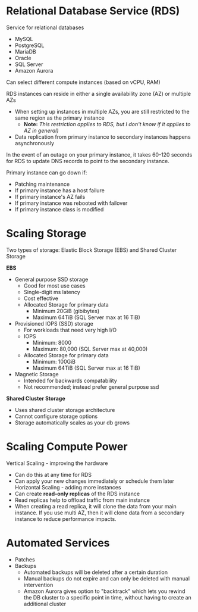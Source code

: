 # Relational Database Service (RDS)

Service for relational databases
- MySQL
- PostgreSQL
- MariaDB
- Oracle
- SQL Server
- Amazon Aurora

Can select different compute instances (based on vCPU, RAM)

RDS instances can reside in either a single availability zone (AZ) or multiple AZs
- When setting up instances in multiple AZs, you are still restricted to the same region as the primary instance
	- **Note:** _This restriction applies to RDS, but I don't know if it applies to AZ in general)_
- Data replication from primary instance to secondary instances happens asynchronously

In the event of an outage on your primary instance, it takes 60-120 seconds for RDS to update DNS records to point to the secondary instance.

Primary instance can go down if:
- Patching maintenance
- If primary instance has a host failure
- If primary instance's AZ fails
- If primary instance was rebooted with failover
- If primary instance class is modified

# Scaling Storage
Two types of storage: Elastic Block Storage (EBS) and Shared Cluster Storage

**EBS**
- General purpose SSD storage
	- Good for most use cases
	- Single-digit ms latency
	- Cost effective
	- Allocated Storage for primary data
		- Minimum 20GiB (gibibytes)
		- Maximum 64TiB (SQL Server max at 16 TiB)
- Provisioned IOPS (SSD) storage
	- For workloads that need very high I/O
	- IOPS
		- Minimum: 8000
		- Maximum: 80,000 (SQL Server max at 40,000)
	- Allocated Storage for primary data
		- Minimum: 100GiB
		- Maximum 64TiB (SQL Server max at 16 TiB)
- Magnetic Storage
	- Intended for backwards compatability
	- Not recommended; instead prefer general purpose ssd

**Shared Cluster Storage**
- Uses shared cluster storage architecture
- Cannot configure storage options
- Storage automatically scales as your db grows

# Scaling Compute Power

Vertical Scaling - improving the hardware
- Can do this at any time for RDS
- Can apply your new changes immediately or schedule them later
Horizontal Scaling - adding more instances
- Can create **read-only replicas** of the RDS instance
- Read replicas help to offload traffic from main instance
- When creating a read replica, it will clone the data from your main instance. If you use multi AZ, then it will clone data from a secondary instance to reduce performance impacts.

# Automated Services
- Patches
- Backups
	- Automated backups will be deleted after a certain duration
	- Manual backups do not expire and can only be deleted with manual intervention
	- Amazon Aurora gives option to "backtrack" which lets you rewind the DB cluster to a specific point in time, without having to create an additional cluster
